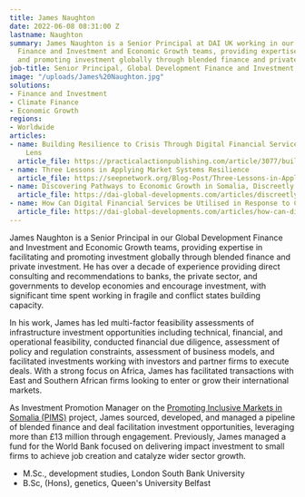 ```yaml
---
title: James Naughton
date: 2022-06-08 08:31:00 Z
lastname: Naughton
summary: James Naughton is a Senior Principal at DAI UK working in our Global Development
  Finance and Investment and Economic Growth teams, providing expertise in facilitating
  and promoting investment globally through blended finance and private investment.
job-title: Senior Principal, Global Development Finance and Investment
image: "/uploads/James%20Naughton.jpg"
solutions:
- Finance and Investment
- Climate Finance
- Economic Growth
regions:
- Worldwide
articles:
- name: Building Resilience to Crisis Through Digital Financial Services with a Gender
    Lens
  article_file: https://practicalactionpublishing.com/article/3077/building-resilience-to-crisis-through-digital-financial-services-with-a-gender-lens
- name: Three Lessons in Applying Market Systems Resilience
  article_file: https://seepnetwork.org/Blog-Post/Three-Lessons-in-Applying-Market-Systems-Resilience
- name: Discovering Pathways to Economic Growth in Somalia, Discreetly
  article_file: https://dai-global-developments.com/articles/discreetly-discovering-pathways-to-economic-growth-in-somalia
- name: How Can Digital Financial Services be Utilised in Response to COVID-19?
  article_file: https://dai-global-developments.com/articles/how-can-digital-financial-services-be-utilised-in-response-to-covid-19
---
```


James Naughton is a Senior Principal in our Global Development Finance and Investment and Economic Growth teams, providing expertise in facilitating and promoting investment globally through blended finance and private investment. He has over a decade of experience providing direct consulting and recommendations to banks, the private sector, and governments to develop economies and encourage investment, with significant time spent working in fragile and conflict states building capacity. 

In his work, James has led multi-factor feasibility assessments of infrastructure investment opportunities including technical, financial, and operational feasibility, conducted financial due diligence, assessment of policy and regulation constraints, assessment of business models, and facilitated investments working with investors and partner firms to execute deals. With a strong focus on Africa, James has facilitated transactions with East and Southern African firms looking to enter or grow their international markets.  

As Investment Promotion Manager on the [Promoting Inclusive Markets in Somalia (PIMS)](https://www.dai.com/our-work/projects/somalia-promoting-inclusive-markets-somalia) project, James sourced, developed, and managed a pipeline of blended finance and deal facilitation investment opportunities, leveraging more than £13 million through engagement. Previously, James managed a fund for the World Bank focused on delivering impact investment to small firms to achieve job creation and catalyze wider sector growth.
 
* M.Sc., development studies, London South Bank University
* B.Sc, (Hons), genetics, Queen's University Belfast